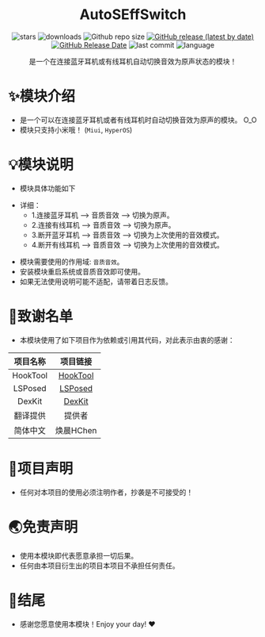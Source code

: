 <div align="center">
<h1>AutoSEffSwitch</h1>

![stars](https://img.shields.io/github/stars/HChenX/AutoSEffSwitch?style=flat)
![downloads](https://img.shields.io/github/downloads/Xposed-Modules-Repo/com.hchen.autoseffswitch/total)
![Github repo size](https://img.shields.io/github/repo-size/HChenX/AutoSEffSwitch)
[![GitHub release (latest by date)](https://img.shields.io/github/v/release/HChenX/AutoSEffSwitch)](https://github.com/HChenX/AutoSEffSwitch/releases)
[![GitHub Release Date](https://img.shields.io/github/release-date/HChenX/AutoSEffSwitch)](https://github.com/HChenX/AutoSEffSwitch/releases)
![last commit](https://img.shields.io/github/last-commit/HChenX/AutoSEffSwitch?style=flat)
![language](https://img.shields.io/badge/language-java-purple)

[//]: # (<p><b><a href="README-en.md">English</a> | <a href="README.md">简体中文</a></b></p>)
<p>是一个在连接蓝牙耳机或有线耳机自动切换音效为原声状态的模块！</p>
</div>

# ✨模块介绍

- 是一个可以在连接蓝牙耳机或者有线耳机时自动切换音效为原声的模块。 O_O
- 模块只支持小米哦！ (`Miui`, `HyperOS`)

# 💡模块说明

- 模块具体功能如下

* 详细：
    * 1.连接蓝牙耳机 --> 音质音效 --> 切换为原声。
    * 2.连接有线耳机 --> 音质音效 --> 切换为原声。
    * 3.断开蓝牙耳机 --> 音质音效 --> 切换为上次使用的音效模式。
    * 4.断开有线耳机 --> 音质音效 --> 切换为上次使用的音效模式。

- 模块需要使用的作用域: `音质音效`。
- 安装模块重启系统或音质音效即可使用。
- 如果无法使用说明可能不适配，请带着日志反馈。

# 🙏致谢名单

- 本模块使用了如下项目作为依赖或引用其代码，对此表示由衷的感谢：

|   项目名称   |                      项目链接                      |
|:--------:|:----------------------------------------------:|
| HookTool | [HookTool](https://github.com/HChenX/HookTool) |
| LSPosed  | [LSPosed](https://github.com/LSPosed/LSPosed)  |
|  DexKit  | [DexKit](https://github.com/LuckyPray/DexKit)  |
|   翻译提供   |                      提供者                       |
|   简体中文   |                    焕晨HChen                     |

# 📢项目声明

- 任何对本项目的使用必须注明作者，抄袭是不可接受的！

# 🌏免责声明

- 使用本模块即代表愿意承担一切后果。
- 任何由本项目衍生出的项目本项目不承担任何责任。

# 🎉结尾

- 感谢您愿意使用本模块！Enjoy your day! ♥️
